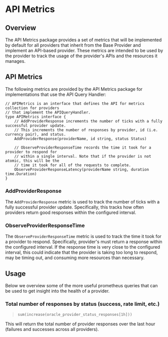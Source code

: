 # API Metrics

## Overview

The API Metrics package provides a set of metrics that will be implemented by default for all providers that inherit from the Base Provider and implement an API-based provider. These metrics are intended to be used by the provider to track the usage of the provider's APIs and the resources it manages.

## API Metrics

The following metrics are provided by the API Metrics package for implementations that use the API Query Handler:

```golang
// APIMetrics is an interface that defines the API for metrics collection for providers
// that implement the APIQueryHandler.
type APIMetrics interface {
	// AddProviderResponse increments the number of ticks with a fully successful provider update.
	// This increments the number of responses by provider, id (i.e. currency pair), and status.
	AddProviderResponse(providerName, id string, status Status)

	// ObserveProviderResponseTime records the time it took for a provider to respond for
	// within a single interval. Note that if the provider is not atomic, this will be the
	// time it took for all of the requests to complete.
	ObserveProviderResponseLatency(providerName string, duration time.Duration)
}
```

### AddProviderResponse

The `AddProviderResponse` metric is used to track the number of ticks with a fully successful provider update. Specifically, this tracks how often providers return good responses within the configured interval.

### ObserveProviderResponseTime

The `ObserveProviderResponseTime` metric is used to track the time it took for a provider to respond. Specifically, provider's must return a response within the configured interval. If the response time is very close to the configured interval, this could indicate that the provider is taking too long to respond, may be timing out, and consuming more resources than necessary.

## Usage

Below we overview some of the more useful prometheus queries that can be used to get insight into the health of a provider.

### Total number of responses by status (success, rate limit, etc.)

> ```promql
> sum(increase(oracle_provider_status_responses[1h]))
> ```

This will return the total number of provider responses over the last hour (failures and successes across all providers).
